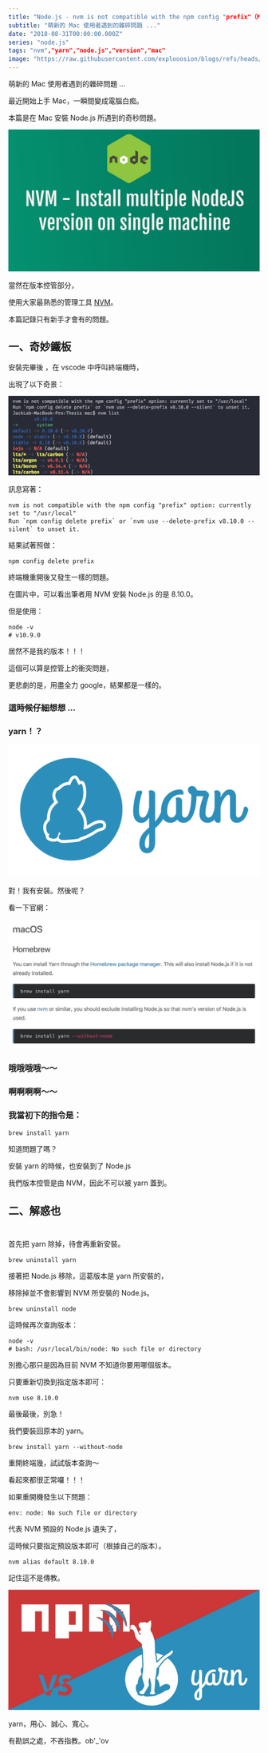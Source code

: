 ```yaml
---
title: "Node.js - nvm is not compatible with the npm config "prefix"（Mac ）"
subtitle: "萌新的 Mac 使用者遇到的雜碎問題 ..."
date: "2018-08-31T00:00:00.000Z"
series: "node.js"
tags: "nvm","yarn","node.js","version","mac"
image: "https://raw.githubusercontent.com/explooosion/blogs/refs/heads/main/docs/images/2018-08-31_Node.js%20-%20nvm%20is%20not%20compatible%20with%20the%20npm%20config%20prefix%EF%BC%88Mac%20%EF%BC%89/banner/1535724044_88918.jpg"
--- 
```


萌新的 Mac 使用者遇到的雜碎問題 ...

最近開始上手 Mac，一瞬間變成電腦白痴。

本篇是在 Mac 安裝 Node.js 所遇到的奇秒問題。

[![1535724044_88918.jpg](https://raw.githubusercontent.com/explooosion/blogs/refs/heads/main/docs/images/2018-08-31_Node.js%20-%20nvm%20is%20not%20compatible%20with%20the%20npm%20config%20prefix%EF%BC%88Mac%20%EF%BC%89/1535724044_88918.jpg)](https://dotblogsfile.blob.core.windows.net/user/incredible/7fc4e167-353b-4123-b353-29a1df490988/1535724044_88918.jpg)

當然在版本控管部分，

使用大家最熟悉的管理工具 [NVM](https://github.com/creationix/nvm)。

本篇記錄只有新手才會有的問題。

一、奇妙鐵板
------

安裝完畢後 ，在 vscode 中呼叫終端機時，

出現了以下奇景：

[![1535722261_72518.png](https://raw.githubusercontent.com/explooosion/blogs/refs/heads/main/docs/images/2018-08-31_Node.js%20-%20nvm%20is%20not%20compatible%20with%20the%20npm%20config%20prefix%EF%BC%88Mac%20%EF%BC%89/1535722261_72518.png)](https://dotblogsfile.blob.core.windows.net/user/incredible/7fc4e167-353b-4123-b353-29a1df490988/1535722261_72518.png)

訊息寫著：

    nvm is not compatible with the npm config "prefix" option: currently set to "/usr/local"
    Run `npm config delete prefix` or `nvm use --delete-prefix v8.10.0 --silent` to unset it.

結果試著照做：

    npm config delete prefix

終端機重開後又發生一樣的問題。

在圖片中，可以看出筆者用 NVM 安裝 Node.js 的是 8.10.0。

但是使用：

    node -v
    # v10.9.0

居然不是我的版本！！！

這個可以算是控管上的衝突問題，

更悲劇的是，用盡全力 google，結果都是一樣的。

### 這時候仔細想想 ...

### yarn！？

[![1535724289_35567.png](https://raw.githubusercontent.com/explooosion/blogs/refs/heads/main/docs/images/2018-08-31_Node.js%20-%20nvm%20is%20not%20compatible%20with%20the%20npm%20config%20prefix%EF%BC%88Mac%20%EF%BC%89/1535724289_35567.png)](https://dotblogsfile.blob.core.windows.net/user/incredible/7fc4e167-353b-4123-b353-29a1df490988/1535724289_35567.png)

對！我有安裝。然後呢？

看一下官網：

[![1535722641_12808.png](https://raw.githubusercontent.com/explooosion/blogs/refs/heads/main/docs/images/2018-08-31_Node.js%20-%20nvm%20is%20not%20compatible%20with%20the%20npm%20config%20prefix%EF%BC%88Mac%20%EF%BC%89/1535722641_12808.png)](https://dotblogsfile.blob.core.windows.net/user/incredible/7fc4e167-353b-4123-b353-29a1df490988/1535722641_12808.png)

### 哦哦哦哦～～

### 啊啊啊啊～～

### 我當初下的指令是：

    brew install yarn

知道問題了嗎？

安裝 yarn 的時候，也安裝到了 Node.js

我們版本控管是由 NVM，因此不可以被 yarn 蓋到。

二、解惑也  
 
---------

首先把 yarn 除掉，待會再重新安裝。

    brew uninstall yarn

接著把 Node.js 移除，這葛版本是 yarn 所安裝的，

移除掉並不會影響到 NVM 所安裝的 Node.js。

    brew uninstall node

這時候再次查詢版本：

    node -v
    # bash: /usr/local/bin/node: No such file or directory

別擔心那只是因為目前 NVM 不知道你要用哪個版本。

只要重新切換到指定版本即可：

    nvm use 8.10.0

最後最後，別急！

我們要裝回原本的 yarn。

    brew install yarn --without-node

重開終端幾，試試版本查詢～

看起來都很正常囉！！！

如果重開機發生以下問題：

    env: node: No such file or directory

代表 NVM 預設的 Node.js 遺失了，

這時候只要指定預設版本即可（根據自己的版本）。

    nvm alias default 8.10.0

記住這不是傳教。

[![1535724373_77344.jpeg](https://raw.githubusercontent.com/explooosion/blogs/refs/heads/main/docs/images/2018-08-31_Node.js%20-%20nvm%20is%20not%20compatible%20with%20the%20npm%20config%20prefix%EF%BC%88Mac%20%EF%BC%89/1535724373_77344.jpeg)](https://dotblogsfile.blob.core.windows.net/user/incredible/7fc4e167-353b-4123-b353-29a1df490988/1535724373_77344.jpeg)

yarn，用心、誠心、寬心。

有勘誤之處，不吝指教。ob'\_'ov